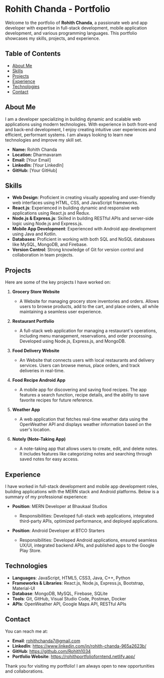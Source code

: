 # Rohith Chanda - Portfolio

Welcome to the portfolio of **Rohith Chanda**, a passionate web and app developer with expertise in full-stack development, mobile application development, and various programming languages. This portfolio showcases my skills, projects, and experience.

## Table of Contents
- [About Me](#about-me)
- [Skills](#skills)
- [Projects](#projects)
- [Experience](#experience)
- [Technologies](#technologies)
- [Contact](#contact)

## About Me
I am a developer specializing in building dynamic and scalable web applications using modern technologies. With experience in both front-end and back-end development, I enjoy creating intuitive user experiences and efficient, performant systems. I am always looking to learn new technologies and improve my skill set.

- **Name:** Rohith Chanda
- **Location:** Dharmavaram
- **Email:** [Your Email]
- **LinkedIn:** [Your LinkedIn]
- **GitHub:** [Your GitHub]

## Skills
- **Web Design**: Proficient in creating visually appealing and user-friendly web interfaces using HTML, CSS, and JavaScript frameworks.
- **React.js**: Experienced in building dynamic and responsive web applications using React.js and Redux.
- **Node.js & Express.js**: Skilled in building RESTful APIs and server-side logic using Node.js and Express.js.
- **Mobile App Development**: Experienced with Android app development using Java and Kotlin.
- **Databases**: Proficient in working with both SQL and NoSQL databases like MySQL, MongoDB, and Firebase.
- **Version Control**: Strong knowledge of Git for version control and collaboration in team projects.

## Projects
Here are some of the key projects I have worked on:

1. **Grocery Store Website**
   - A Website for managing grocery store inventories and orders. Allows users to browse products, add to the cart, and place orders, all while maintaining a seamless user experience.

2. **Restaurant Portfolio**
   - A full-stack web application for managing a restaurant's operations, including menu management, reservations, and order processing. Developed using Node.js, Express.js, and MongoDB.

3. **Food Delivery Website**
   - An Website that connects users with local restaurants and delivery services. Users can browse menus, place orders, and track deliveries in real-time.

4. **Food Recipe Android App**
   - A mobile app for discovering and saving food recipes. The app features a search function, recipe details, and the ability to save favorite recipes for future reference.

5. **Weather App**
   - A web application that fetches real-time weather data using the OpenWeather API and displays weather information based on the user's location.

6. **Notely (Note-Taking App)**
   - A note-taking app that allows users to create, edit, and delete notes. It includes features like categorizing notes and searching through saved notes for easy access.

## Experience
I have worked in full-stack development and mobile app development roles, building applications with the MERN stack and Android platforms. Below is a summary of my professional experience:

- **Position**: MERN Developer at Bhaukaal Studios
  - Responsibilities: Developed full-stack web applications, integrated third-party APIs, optimized performance, and deployed applications.
  
- **Position**: Android Developer at BTCO Starters
  - Responsibilities: Developed Android applications, ensured seamless UX/UI, integrated backend APIs, and published apps to the Google Play Store.

## Technologies
- **Languages**: JavaScript, HTML5, CSS3, Java, C++, Python
- **Frameworks & Libraries**: React.js, Node.js, Express.js, Bootstrap, Material-UI
- **Database**: MongoDB, MySQL, Firebase, SQLite
- **Tools**: Git, GitHub, Visual Studio Code, Postman, Docker
- **APIs**: OpenWeather API, Google Maps API, RESTful APIs

## Contact
You can reach me at:

- **Email**: rohithchanda7@gmail.com
- **LinkedIn**: https://www.linkedin.com/in/rohith-chanda-965a2623b/
- **GitHub**: https://github.com/Rohith1034
- **Portfolio Website**: https://rohithportfolioforntend.netlify.app/

Thank you for visiting my portfolio! I am always open to new opportunities and collaborations.
